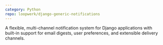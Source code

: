 ```yaml
---
category: Python
repo: loopwerk/django-generic-notifications
---
```


A flexible, multi-channel notification system for Django applications with built-in support for email digests, user preferences, and extensible delivery channels.
